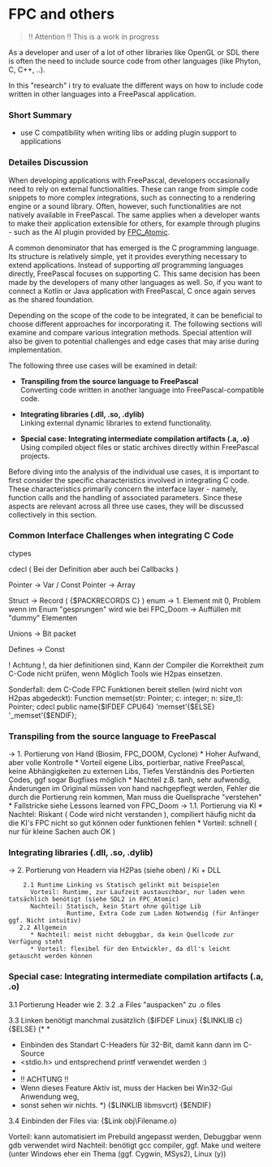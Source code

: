 # FPC and others

>
> !! Attention !!
> This is a work in progress
>

As a developer and user of a lot of other libraries like OpenGL or SDL there is often the need to include source code from other languages (like Phyton, C, C++, ..).

In this "research" i try to evaluate the different ways on how to include code written in other languages into a FreePascal application.

### Short Summary
* use C compatibility when writing libs or adding plugin support to applications

### Detailes Discussion

When developing applications with FreePascal, developers occasionally need to rely on external functionalities. These can range from simple code snippets to more complex integrations, such as connecting to a rendering engine or a sound library. Often, however, such functionalities are not natively available in FreePascal. The same applies when a developer wants to make their application extensible for others, for example through plugins - such as the AI plugin provided by [FPC_Atomic](https://github.com/PascalCorpsman/fpc_atomic).

A common denominator that has emerged is the C programming language. Its structure is relatively simple, yet it provides everything necessary to extend applications. Instead of supporting *all* programming languages directly, FreePascal focuses on supporting C. This same decision has been made by the developers of many other languages as well. So, if you want to connect a Kotlin or Java application with FreePascal, C once again serves as the shared foundation.

Depending on the scope of the code to be integrated, it can be beneficial to choose different approaches for incorporating it. The following sections will examine and compare various integration methods. Special attention will also be given to potential challenges and edge cases that may arise during implementation.

The following three use cases will be examined in detail:

* **Transpiling from the source language to FreePascal**  
  Converting code written in another language into FreePascal-compatible code.

* **Integrating libraries (.dll, .so, .dylib)**  
  Linking external dynamic libraries to extend functionality.

* **Special case: Integrating intermediate compilation artifacts (.a, .o)**  
  Using compiled object files or static archives directly within FreePascal projects.

Before diving into the analysis of the individual use cases, it is important to first consider the specific characteristics involved in integrating C code. These characteristics primarily concern the interface layer - namely, function calls and the handling of associated parameters. Since these aspects are relevant across all three use cases, they will be discussed collectively in this section.

### Common Interface Challenges when integrating C Code

ctypes

cdecl ( Bei der Definition aber auch bei Callbacks )

Pointer -> Var / Const
Pointer -> Array

Struct -> Record ( {$PACKRECORDS C} )
enum -> 1. Element mit 0, Problem wenn im Enum "gesprungen" wird wie bei FPC_Doom -> Auffüllen mit "dummy" Elementen

Unions -> Bit packet

Defines -> Const

! Achtung !, da hier definitionen sind, Kann der Compiler die Korrektheit zum C-Code nicht prüfen, wenn Möglich Tools wie H2pas einsetzen.

Sonderfall: dem C-Code FPC Funktionen bereit stellen (wird nicht von H2pas abgedeckt):
Function memset(str: Pointer; c: integer; n: size_t): Pointer; cdecl public name{$IFDEF CPU64} 'memset'{$ELSE} '_memset'{$ENDIF};


### Transpiling from the source language to FreePascal

   \-> 1. Portierung von Hand (Biosim, FPC_DOOM, Cyclone)
          * Hoher Aufwand, aber volle Kontrolle
          * Vorteil eigene Libs, portierbar, native FreePascal, keine Abhängigkeiten zu externen Libs, Tiefes Verständnis des Portierten Codes, ggf sogar Bugfixes möglich
          * Nachteil z.B. tanh, sehr aufwendig, Änderungen im Original müssen von hand nachgepflegt werden, Fehler die durch die Portierung rein kommen, Man muss die Quellsprache "verstehen"
          * Fallstricke siehe Lessons learned von FPC_Doom
   \-> 1.1. Portierung via KI
          * Nachtel: Riskant ( Code wird nicht verstanden ), compiliert häufig nicht da die KI's FPC nicht so gut können oder funktionen fehlen
          * Vorteil: schnell ( nur für kleine Sachen auch OK )

### Integrating libraries (.dll, .so, .dylib)

   \-> 2. Portierung von Headern via H2Pas (siehe oben) / Ki + DLL

	    2.1 Runtime Linking vs Statisch gelinkt mit beispielen
          Vorteil: Runtime, zur Laufzeit austauschbar, nur laden wenn tatsächlich benötigt (siehe SDL2 in FPC_Atomic)
          Nachteil: Statisch, kein Start ohne gültige Lib
                    Runtime, Extra Code zum Laden Notwendig (für Anfänger ggf. Nicht intuitiv) 
       2.2 Allgemein
          * Nachteil: meist nicht debuggbar, da kein Quellcode zur Verfügung steht
          * Vorteil: flexibel für den Entwickler, da dll's leicht getauscht werden können

### Special case: Integrating intermediate compilation artifacts (.a, .o)
  3.1 Portierung Header wie 2.
  3.2 .a Files "auspacken" zu .o files
  
3.3 Linken benötigt manchmal zusätzlich
{$IFDEF Linux}
{$LINKLIB c}
{$ELSE}
(*
 *
 * Einbinden des Standart C-Headers für 32-Bit, damit kann dann im C-Source
 * <stdio.h> und entsprechend printf verwendet werden :)
 *
 * !! ACHTUNG !!
 * Wenn dieses Feature Aktiv ist, muss der Hacken bei Win32-Gui Anwendung weg,
 * sonst sehen wir nichts.
 *)
{$LINKLIB libmsvcrt}
{$ENDIF}     

3.4 Einbinden der Files via: {$Link obj\Filename.o}    

Vorteil: kann automatisiert im Prebuild angepasst werden, Debuggbar wenn gdb verwendet wird
Nachteil: benötigt gcc compiler, ggf. Make und weitere (unter Windows eher ein Thema (ggf. Cygwin, MSys2), Linux (y))

